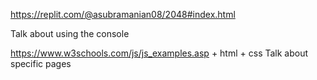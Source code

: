https://replit.com/@asubramanian08/2048#index.html

Talk about using the console

https://www.w3schools.com/js/js_examples.asp + html + css
    Talk about specific pages